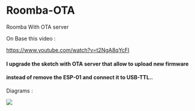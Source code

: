 # Roomba-OTA
Roomba With OTA server


On Base this video :

https://www.youtube.com/watch?v=t2NgA8qYcFI

#### I upgrade the sketch with OTA server that allow to upload new firmware 
#### instead of remove the ESP-01 and connect it to USB-TTL..

Diagrams :

![](https://github.com/thehookup/MQTT-Roomba-ESP01/blob/master/schematic.JPG)


